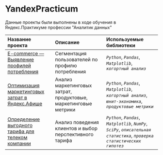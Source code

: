 # YandexPracticum

Данные проекты были выполнены в ходе обучения в Яндекс.Практикуме профессии "Аналитик данных"

| Название проекта | Описание | Используемые библиотеки | 
| :---------------------- | :---------------------- | :---------------------- |
| [E-commerce — Выявление профилей потребления](Project_1_E-commerce) | Сегментация пользователей по профилю потребления| *`Python`*, *`Pandas`*, *`Matplotlib`*, *`когортный анализ`*|
| [Оптимизация маркетинговых затрат в Яндекс.Афише](Project_3_Unit_economic) | Анализ маркетинговых затрат, продуктовые, маркетинговые метрики| *`Python`*, *`Pandas`*, *`Matplotlib`*, *`когортный анализ`*, *`юнит-экономика`*, *`продуктовые метрики`*|
| [Определение выгодного тарифа для телеком компании](Project_2_Telecom) | Анализ поведения клиентов и выбор перспективного тарифа| *`Python`*, *`Pandas`*, *`Matplotlib`*, *`NumPy`*, *`SciPy`*, *`описательная статистика`*, *`проверка статистических гипотез`*|
